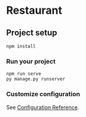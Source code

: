 # Restaurant

## Project setup
```
npm install
```

### Run your project
```
npm run serve
py manage.py runserver
```

### Customize configuration
See [Configuration Reference](https://cli.vuejs.org/config/).
